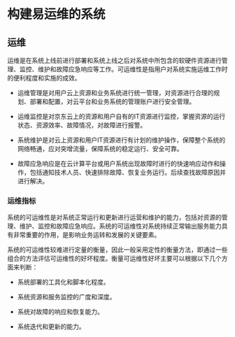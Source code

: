 # 构建易运维的系统


## 运维

运维是在系统上线前进行部署和系统上线之后对系统中所包含的软硬件资源进行管理、监控、维护和故障应急响应等工作。可运维性是指用户对系统实施运维工作时的便利程度和实施的成效。

- 运维管理是对用户云上资源和业务系统进行统一管理，对资源进行合理的规划、部署和配置，对云平台和业务系统的管理账户进行安全管理。

- 运维监控是对京东云上的资源和用户自有的IT资源进行监控，掌握资源的运行状态、资源效率、故障情况，对故障进行报警。

- 系统维护是对云上资源和用户IT资源进行有计划的维护操作，保障整个系统的网络畅通，应对突增流量，保障系统的稳定运行、安全可靠。

- 故障应急响应是在云计算平台或用户系统出现故障时进行的快速响应动作和操作，包括通知技术人员、快速排除故障、恢复业务运行。后续查找故障原因并进行解决。

### 运维指标

系统的可运维性是对系统正常运行和更新进行运营和维护的能力，包括对资源的管理、维护、监控和故障应急响应。系统的可运维性对系统持续正常输出服务能力具有非常重要的作用，是影响业务运转和发展的关键要素。

系统的可运维性较难进行定量的衡量，因此一般采用定性的衡量方法，即通过一些组合的方法评估可运维性的好坏程度。衡量可运维性好坏主要可以根据以下几个方面来判断：

- 系统部署的工具化和脚本化程度。

- 系统资源和服务监控的广度和深度。

- 系统对故障的响应和恢复能力。

- 系统迭代和更新的能力。
